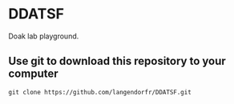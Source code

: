 # DDATSF

Doak lab playground.

## Use git to download this repository to your computer

`git clone https://github.com/langendorfr/DDATSF.git`
